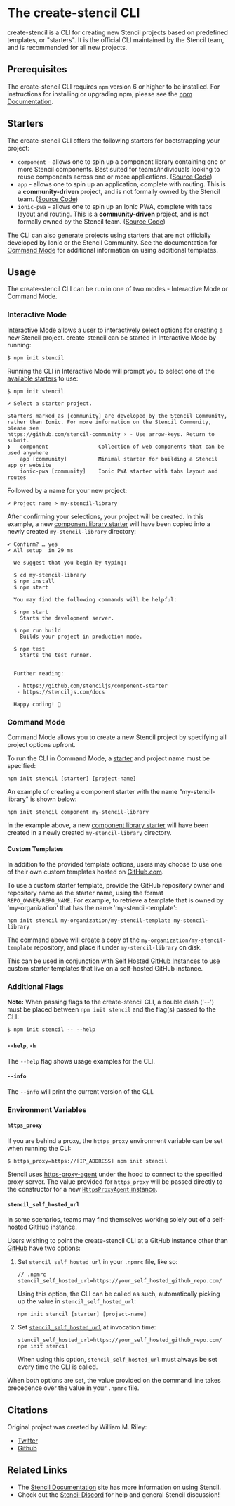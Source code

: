 # The create-stencil CLI

create-stencil is a CLI for creating new Stencil projects based on predefined templates, or "starters".
It is the official CLI maintained by the Stencil team, and is recommended for all new projects.

## Prerequisites

The create-stencil CLI requires `npm` version 6 or higher to be installed.
For instructions for installing or upgrading npm, please see the [npm Documentation](https://docs.npmjs.com/downloading-and-installing-node-js-and-npm). 

## Starters

The create-stencil CLI offers the following starters for bootstrapping your project:

- `component` - allows one to spin up a component library containing one or more Stencil components. Best suited for
teams/individuals looking to reuse components across one or more applications. ([Source Code](https://github.com/stenciljs/component-starter))
- `app` - allows one to spin up an application, complete with routing. This is a **community-driven** project,
and is not formally owned by the Stencil team. ([Source Code](https://github.com/stencil-community/stencil-app-starter))
- `ionic-pwa` - allows one to spin up an Ionic PWA, complete with tabs layout and routing. This is a **community-driven** project,
and is not formally owned by the Stencil team. ([Source Code](https://github.com/stencil-community/stencil-ionic-starter))

The CLI can also generate projects using starters that are not officially developed by Ionic or the Stencil Community.
See the documentation for [Command Mode](#command-mode) for additional information on using additional templates.

## Usage

The create-stencil CLI can be run in one of two modes - Interactive Mode or Command Mode.

### Interactive Mode

Interactive Mode allows a user to interactively select options for creating a new Stencil project.
create-stencil can be started in Interactive Mode by running:
```console
$ npm init stencil
```

Running the CLI in Interactive Mode will prompt you to select one of the [available starters](#starters) to use:
```console
$ npm init stencil

✔ Select a starter project.

Starters marked as [community] are developed by the Stencil Community,
rather than Ionic. For more information on the Stencil Community, please see
https://github.com/stencil-community › - Use arrow-keys. Return to submit.
❯   component                Collection of web components that can be used anywhere
    app [community]          Minimal starter for building a Stencil app or website
    ionic-pwa [community]    Ionic PWA starter with tabs layout and routes
```

Followed by a name for your new project:
```console
✔ Project name > my-stencil-library
```

After confirming your selections, your project will be created.
In this example, a new [component library starter](#starters) will have been copied into a newly created `my-stencil-library` directory:
```console
✔ Confirm? … yes
✔ All setup  in 29 ms

  We suggest that you begin by typing:

  $ cd my-stencil-library
  $ npm install
  $ npm start

  You may find the following commands will be helpful:

  $ npm start
    Starts the development server.

  $ npm run build
    Builds your project in production mode.

  $ npm test
    Starts the test runner.


  Further reading:

   - https://github.com/stenciljs/component-starter
   - https://stenciljs.com/docs

  Happy coding! 🎈
```

### Command Mode

Command Mode allows you to create a new Stencil project by specifying all project options upfront.

To run the CLI in Command Mode, a [starter](#starters) and project name must be specified:
```
npm init stencil [starter] [project-name]
```

An example of creating a component starter with the name "my-stencil-library" is shown below:
```
npm init stencil component my-stencil-library
```
In the example above, a new [component library starter](#starters) will have been created in a newly created `my-stencil-library` directory.

#### Custom Templates
In addition to the provided template options, users may choose to use one of their own custom templates hosted on [GitHub.com](https://github.com).

To use a custom starter template, provide the GitHub repository owner and repository name as the starter name, using the format `REPO_OWNER/REPO_NAME`.
For example, to retrieve a template that is owned by 'my-organization' that has the name 'my-stencil-template':
```
npm init stencil my-organization/my-stencil-template my-stencil-library
```
The command above will create a copy of the `my-organization/my-stencil-template` repository, and place it under `my-stencil-library` on disk.

This can be used in conjunction with [Self Hosted GitHub Instances](#stencilselfhostedurl) to use custom starter templates that live on a self-hosted GitHub instance.

### Additional Flags

**Note:** When passing flags to the create-stencil CLI, a double dash ('--') must be placed between `npm init stencil`
and the flag(s) passed to the CLI:
```console
$ npm init stencil -- --help
```

#### `--help`, `-h`

The `--help` flag shows usage examples for the CLI.

#### `--info`

The `--info` will print the current version of the CLI.

### Environment Variables

#### `https_proxy`

If you are behind a proxy, the `https_proxy` environment variable can be set when running the CLI:
```console
$ https_proxy=https://[IP_ADDRESS] npm init stencil
```

Stencil uses [https-proxy-agent](https://github.com/TooTallNate/proxy-agents/tree/main/packages/https-proxy-agent)
under the hood to connect to the specified proxy server.
The value provided for `https_proxy` will be passed directly to the constructor for a new
[`HttpsProxyAgent` instance](https://github.com/TooTallNate/proxy-agents/tree/main/packages/https-proxy-agent#api).

#### `stencil_self_hosted_url`

In some scenarios, teams may find themselves working solely out of a self-hosted GitHub instance.

Users wishing to point the create-stencil CLI at a GitHub instance other than [GitHub](https://github.com) have two options:

1. Set `stencil_self_hosted_url` in your `.npmrc` file, like so:
    ```
    // .npmrc
    stencil_self_hosted_url=https://your_self_hosted_github_repo.com/
    ```

    Using this option, the CLI can be called as such, automatically picking up the value in `stencil_self_hosted_url`:
    ```
    npm init stencil [starter] [project-name]
    ```

2. Set [`stencil_self_hosted_url`](#stencilselfhostedurl) at invocation time:
    ```console
    stencil_self_hosted_url=https://your_self_hosted_github_repo.com/ npm init stencil
    ```
   
    When using this option, `stencil_self_hosted_url` must always be set every time the CLI is called.

When both options are set, the value provided on the command line takes precedence over the value in your `.npmrc` file.

## Citations

Original project was created by William M. Riley:
* [Twitter](https://twitter.com/splitinfinities)
* [Github](https://github.com/splitinfinities)

## Related Links

* The [Stencil Documentation](https://stenciljs.com/) site has more information on using Stencil.
* Check out the [Stencil Discord](https://chat.stenciljs.com/) for help and general Stencil discussion!
